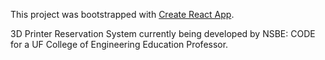 This project was bootstrapped with [Create React App](https://github.com/facebook/create-react-app).

3D Printer Reservation System currently being developed by NSBE: CODE for a UF College of Engineering Education Professor.

